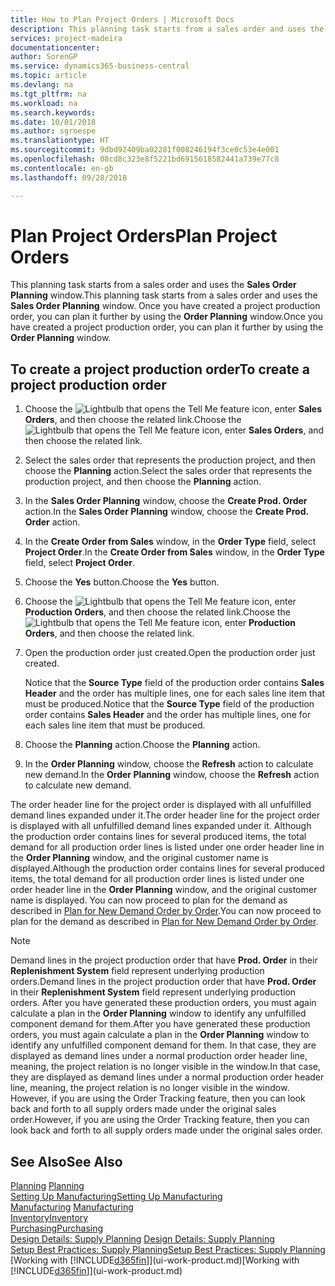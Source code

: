 ```yaml
---
title: How to Plan Project Orders | Microsoft Docs
description: This planning task starts from a sales order and uses the **Sales Order Planning** window. Once you have created a project production order, you can plan it further by using the **Order Planning** window.
services: project-madeira
documentationcenter: 
author: SorenGP
ms.service: dynamics365-business-central
ms.topic: article
ms.devlang: na
ms.tgt_pltfrm: na
ms.workload: na
ms.search.keywords: 
ms.date: 10/01/2018
ms.author: sgroespe
ms.translationtype: HT
ms.sourcegitcommit: 9dbd92409ba02281f008246194f3ce0c53e4e001
ms.openlocfilehash: 08cd8c323e8f5221bd6915618582441a739e77c8
ms.contentlocale: en-gb
ms.lasthandoff: 09/28/2018

---
```

# <a name="plan-project-orders"></a><span data-ttu-id="1dd7a-104">Plan Project Orders</span><span class="sxs-lookup"><span data-stu-id="1dd7a-104">Plan Project Orders</span></span>
<span data-ttu-id="1dd7a-105">This planning task starts from a sales order and uses the **Sales Order Planning** window.</span><span class="sxs-lookup"><span data-stu-id="1dd7a-105">This planning task starts from a sales order and uses the **Sales Order Planning** window.</span></span> <span data-ttu-id="1dd7a-106">Once you have created a project production order, you can plan it further by using the **Order Planning** window.</span><span class="sxs-lookup"><span data-stu-id="1dd7a-106">Once you have created a project production order, you can plan it further by using the **Order Planning** window.</span></span>  

## <a name="to-create-a-project-production-order"></a><span data-ttu-id="1dd7a-107">To create a project production order</span><span class="sxs-lookup"><span data-stu-id="1dd7a-107">To create a project production order</span></span>  

1.  <span data-ttu-id="1dd7a-108">Choose the ![Lightbulb that opens the Tell Me feature](media/ui-search/search_small.png "Tell me what you want to do") icon, enter **Sales Orders**, and then choose the related link.</span><span class="sxs-lookup"><span data-stu-id="1dd7a-108">Choose the ![Lightbulb that opens the Tell Me feature](media/ui-search/search_small.png "Tell me what you want to do") icon, enter **Sales Orders**, and then choose the related link.</span></span>  
2.  <span data-ttu-id="1dd7a-109">Select the sales order that represents the production project, and then choose the **Planning** action.</span><span class="sxs-lookup"><span data-stu-id="1dd7a-109">Select the sales order that represents the production project, and then choose the **Planning** action.</span></span>  
4.  <span data-ttu-id="1dd7a-110">In the **Sales Order Planning** window, choose  the **Create Prod. Order** action.</span><span class="sxs-lookup"><span data-stu-id="1dd7a-110">In the **Sales Order Planning** window, choose  the **Create Prod. Order** action.</span></span>  
5.  <span data-ttu-id="1dd7a-111">In the **Create Order from Sales** window, in the **Order Type** field, select **Project Order**.</span><span class="sxs-lookup"><span data-stu-id="1dd7a-111">In the **Create Order from Sales** window, in the **Order Type** field, select **Project Order**.</span></span>  
6.  <span data-ttu-id="1dd7a-112">Choose the **Yes** button.</span><span class="sxs-lookup"><span data-stu-id="1dd7a-112">Choose the **Yes** button.</span></span>  
7.  <span data-ttu-id="1dd7a-113">Choose the ![Lightbulb that opens the Tell Me feature](media/ui-search/search_small.png "Tell me what you want to do") icon, enter **Production Orders**, and then choose the related link.</span><span class="sxs-lookup"><span data-stu-id="1dd7a-113">Choose the ![Lightbulb that opens the Tell Me feature](media/ui-search/search_small.png "Tell me what you want to do") icon, enter **Production Orders**, and then choose the related link.</span></span>
8. <span data-ttu-id="1dd7a-114">Open the production order just created.</span><span class="sxs-lookup"><span data-stu-id="1dd7a-114">Open the production order just created.</span></span>  

    <span data-ttu-id="1dd7a-115">Notice that the **Source Type** field of the production order contains **Sales Header** and the order has multiple lines, one for each sales line item that must be produced.</span><span class="sxs-lookup"><span data-stu-id="1dd7a-115">Notice that the **Source Type** field of the production order contains **Sales Header** and the order has multiple lines, one for each sales line item that must be produced.</span></span>  
9. <span data-ttu-id="1dd7a-116">Choose the **Planning** action.</span><span class="sxs-lookup"><span data-stu-id="1dd7a-116">Choose the **Planning** action.</span></span>
10. <span data-ttu-id="1dd7a-117">In the **Order Planning** window, choose the **Refresh** action to calculate new demand.</span><span class="sxs-lookup"><span data-stu-id="1dd7a-117">In the **Order Planning** window, choose the **Refresh** action to calculate new demand.</span></span>  

<span data-ttu-id="1dd7a-118">The order header line for the project order is displayed with all unfulfilled demand lines expanded under it.</span><span class="sxs-lookup"><span data-stu-id="1dd7a-118">The order header line for the project order is displayed with all unfulfilled demand lines expanded under it.</span></span> <span data-ttu-id="1dd7a-119">Although the production order contains lines for several produced items, the total demand for all production order lines is listed under one order header line in the **Order Planning** window, and the original customer name is displayed.</span><span class="sxs-lookup"><span data-stu-id="1dd7a-119">Although the production order contains lines for several produced items, the total demand for all production order lines is listed under one order header line in the **Order Planning** window, and the original customer name is displayed.</span></span> <span data-ttu-id="1dd7a-120">You can now proceed to plan for the demand as described in [Plan for New Demand Order by Order](production-how-to-plan-for-new-demand.md).</span><span class="sxs-lookup"><span data-stu-id="1dd7a-120">You can now proceed to plan for the demand as described in [Plan for New Demand Order by Order](production-how-to-plan-for-new-demand.md).</span></span>  

> [!NOTE]  
>  <span data-ttu-id="1dd7a-121">Demand lines in the project production order that have **Prod. Order** in their **Replenishment System** field represent underlying production orders.</span><span class="sxs-lookup"><span data-stu-id="1dd7a-121">Demand lines in the project production order that have **Prod. Order** in their **Replenishment System** field represent underlying production orders.</span></span> <span data-ttu-id="1dd7a-122">After you have generated these production orders, you must again calculate a plan in the **Order Planning** window to identify any unfulfilled component demand for them.</span><span class="sxs-lookup"><span data-stu-id="1dd7a-122">After you have generated these production orders, you must again calculate a plan in the **Order Planning** window to identify any unfulfilled component demand for them.</span></span> <span data-ttu-id="1dd7a-123">In that case, they are displayed as demand lines under a normal production order header line, meaning, the project relation is no longer visible in the window.</span><span class="sxs-lookup"><span data-stu-id="1dd7a-123">In that case, they are displayed as demand lines under a normal production order header line, meaning, the project relation is no longer visible in the window.</span></span> <span data-ttu-id="1dd7a-124">However, if you are using the Order Tracking feature, then you can look back and forth to all supply orders made under the original sales order.</span><span class="sxs-lookup"><span data-stu-id="1dd7a-124">However, if you are using the Order Tracking feature, then you can look back and forth to all supply orders made under the original sales order.</span></span>  

## <a name="see-also"></a><span data-ttu-id="1dd7a-125">See Also</span><span class="sxs-lookup"><span data-stu-id="1dd7a-125">See Also</span></span>
<span data-ttu-id="1dd7a-126">[Planning](production-planning.md) </span><span class="sxs-lookup"><span data-stu-id="1dd7a-126">[Planning](production-planning.md) </span></span>  
[<span data-ttu-id="1dd7a-127">Setting Up Manufacturing</span><span class="sxs-lookup"><span data-stu-id="1dd7a-127">Setting Up Manufacturing</span></span>](production-configure-production-processes.md)  
<span data-ttu-id="1dd7a-128">[Manufacturing](production-manage-manufacturing.md)  </span><span class="sxs-lookup"><span data-stu-id="1dd7a-128">[Manufacturing](production-manage-manufacturing.md)  </span></span>  
[<span data-ttu-id="1dd7a-129">Inventory</span><span class="sxs-lookup"><span data-stu-id="1dd7a-129">Inventory</span></span>](inventory-manage-inventory.md)  
[<span data-ttu-id="1dd7a-130">Purchasing</span><span class="sxs-lookup"><span data-stu-id="1dd7a-130">Purchasing</span></span>](purchasing-manage-purchasing.md)  
<span data-ttu-id="1dd7a-131">[Design Details: Supply Planning](design-details-supply-planning.md) </span><span class="sxs-lookup"><span data-stu-id="1dd7a-131">[Design Details: Supply Planning](design-details-supply-planning.md) </span></span>  
[<span data-ttu-id="1dd7a-132">Setup Best Practices: Supply Planning</span><span class="sxs-lookup"><span data-stu-id="1dd7a-132">Setup Best Practices: Supply Planning</span></span>](setup-best-practices-supply-planning.md)  
<span data-ttu-id="1dd7a-133">[Working with [!INCLUDE[d365fin](includes/d365fin_md.md)]](ui-work-product.md)</span><span class="sxs-lookup"><span data-stu-id="1dd7a-133">[Working with [!INCLUDE[d365fin](includes/d365fin_md.md)]](ui-work-product.md)</span></span>

